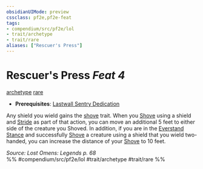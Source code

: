 ```yaml
---
obsidianUIMode: preview
cssclass: pf2e,pf2e-feat
tags:
- compendium/src/pf2e/lol
- trait/archetype
- trait/rare
aliases: ["Rescuer's Press"]
---
```

# Rescuer's Press  *Feat 4*  
[archetype](archetype.md "Archetype Feat Trait")  [rare](rare.md "Rare Rarity Trait")  

- **Prerequisites**: [Lastwall Sentry Dedication](lastwall-sentry-dedication-lowg.md)

Any shield you wield gains the [shove](Reference/Rules/Traits/shove.md "Shove Weapon Trait") trait. When you [Shove](Reference/Rules/Actions/shove.md) using a shield and [Stride](stride.md) as part of that action, you can move an additional 5 feet to either side of the creature you Shoved. In addition, if you are in the [Everstand Stance](everstand-stance-locg.md) and successfully [Shove](Reference/Rules/Actions/shove.md) a creature using a shield that you wield two-handed, you can increase the distance of your [Shove](Reference/Rules/Actions/shove.md) to 10 feet.

*Source: Lost Omens: Legends p. 68*  
%% #compendium/src/pf2e/lol #trait/archetype #trait/rare %%